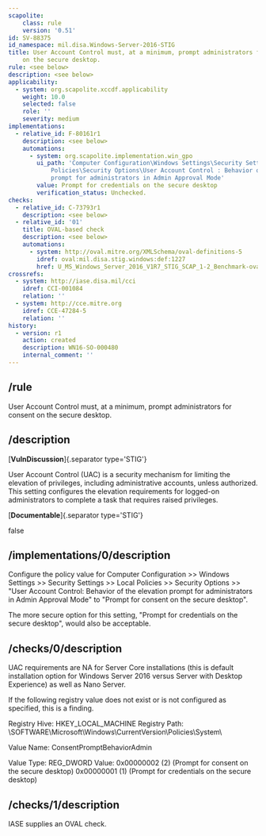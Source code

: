 ```yaml
---
scapolite:
    class: rule
    version: '0.51'
id: SV-88375
id_namespace: mil.disa.Windows-Server-2016-STIG
title: User Account Control must, at a minimum, prompt administrators for consent
    on the secure desktop.
rule: <see below>
description: <see below>
applicability:
  - system: org.scapolite.xccdf.applicability
    weight: 10.0
    selected: false
    role: ''
    severity: medium
implementations:
  - relative_id: F-80161r1
    description: <see below>
    automations:
      - system: org.scapolite.implementation.win_gpo
        ui_path: 'Computer Configuration\Windows Settings\Security Settings\Local
            Policies\Security Options\User Account Control : Behavior of the elevation
            prompt for administrators in Admin Approval Mode'
        value: Prompt for credentials on the secure desktop
        verification_status: Unchecked.
checks:
  - relative_id: C-73793r1
    description: <see below>
  - relative_id: '01'
    title: OVAL-based check
    description: <see below>
    automations:
      - system: http://oval.mitre.org/XMLSchema/oval-definitions-5
        idref: oval:mil.disa.stig.windows:def:1227
        href: U_MS_Windows_Server_2016_V1R7_STIG_SCAP_1-2_Benchmark-oval.xml
crossrefs:
  - system: http://iase.disa.mil/cci
    idref: CCI-001084
    relation: ''
  - system: http://cce.mitre.org
    idref: CCE-47284-5
    relation: ''
history:
  - version: r1
    action: created
    description: WN16-SO-000480
    internal_comment: ''
---
```



## /rule

User Account Control must, at a minimum, prompt administrators for consent on the secure desktop.

## /description

[**VulnDiscussion**]{.separator type='STIG'}

User Account Control (UAC) is a security mechanism for limiting the elevation of privileges, including administrative accounts, unless authorized. This setting configures the elevation requirements for logged-on administrators to complete a task that requires raised privileges.

[**Documentable**]{.separator type='STIG'}

false

## /implementations/0/description

Configure the policy value for Computer Configuration >> Windows Settings >> Security Settings >> Local Policies >> Security Options >> "User Account Control: Behavior of the elevation prompt for administrators in Admin Approval Mode" to "Prompt for consent on the secure desktop".

The more secure option for this setting, "Prompt for credentials on the secure desktop", would also be acceptable.

## /checks/0/description

UAC requirements are NA for Server Core installations (this is default installation option for Windows Server 2016 versus Server with Desktop Experience) as well as Nano Server.

If the following registry value does not exist or is not configured as specified, this is a finding.

Registry Hive: HKEY_LOCAL_MACHINE
Registry Path: \SOFTWARE\Microsoft\Windows\CurrentVersion\Policies\System\

Value Name: ConsentPromptBehaviorAdmin

Value Type: REG_DWORD
Value: 0x00000002 (2) (Prompt for consent on the secure desktop)
0x00000001 (1) (Prompt for credentials on the secure desktop)

## /checks/1/description

IASE supplies an OVAL check.
